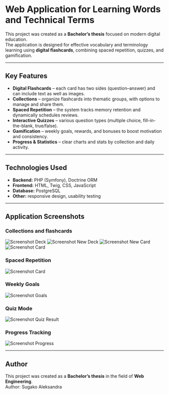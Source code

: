 # Web Application for Learning Words and Technical Terms

This project was created as a **Bachelor’s thesis** focused on modern digital education.  
The application is designed for effective vocabulary and terminology learning using **digital flashcards**, combining spaced repetition, quizzes, and gamification.

---

## Key Features

- **Digital Flashcards** – each card has two sides (question–answer) and can include text as well as images.
- **Collections** – organize flashcards into thematic groups, with options to manage and share them.
- **Spaced Repetition** – the system tracks memory retention and dynamically schedules reviews.
- **Interactive Quizzes** – various question types (multiple choice, fill-in-the-blank, true/false).
- **Gamification** – weekly goals, rewards, and bonuses to boost motivation and consistency.
- **Progress & Statistics** – clear charts and stats by collection and daily activity.

---

## Technologies Used

- **Backend:** PHP (Symfony), Doctrine ORM
- **Frontend:** HTML, Twig, CSS, JavaScript
- **Database:** PostgreSQL
- **Other:** responsive design, usability testing

---

## Application Screenshots

### Collections and flashcards

![Screenshot Deck](screenshots/deck.png)
![Screenshot New Deck](screenshots/new_deck.png)
![Screenshot New Card](screenshots/new_card.png)
![Screenshot Card](screenshots/card.png)

### Spaced Repetition

![Screenshot Card](screenshots/study_card.png)

### Weekly Goals

![Screenshot Goals](screenshots/goals.png)

### Quiz Mode

![Screenshot Quiz Result](screenshots/test_result.png)

### Progress Tracking

![Screenshot Progress](screenshots/day_stats_js.png)

---

## Author

This project was created as a **Bachelor’s thesis** in the field of **Web Engineering**.  
Author: Sugako Aleksandra
